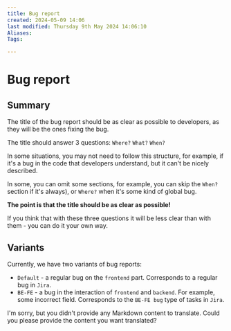 ```yaml
---
title: Bug report
created: 2024-05-09 14:06
last modified: Thursday 9th May 2024 14:06:10
Aliases:
Tags:

---
```

# Bug report

## Summary

The title of the bug report should be as clear as possible to developers, as they will be the ones fixing the bug.

The title should answer 3 questions: `Where?` `What?` `When?`

In some situations, you may not need to follow this structure, for example, if it's a bug in the code that developers understand, but it can't be nicely described.

In some, you can omit some sections, for example, you can skip the `When?` section if it's always), or `Where?` when it's some kind of global bug.

**The point is that the title should be as clear as possible!**

If you think that with these three questions it will be less clear than with them - you can do it your own way.

## Variants

Currently, we have two variants of bug reports:
- `Default` - a regular bug on the `frontend` part. Corresponds to a regular bug in `Jira`.
- `BE-FE` - a bug in the interaction of `frontend` and `backend`. For example, some incorrect field. Corresponds to the `BE-FE bug` type of tasks in `Jira`.

I'm sorry, but you didn't provide any Markdown content to translate. Could you please provide the content you want translated?
